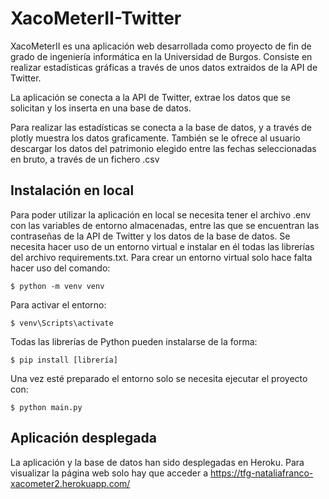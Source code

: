 # XacoMeterII-Twitter

XacoMeterII es una aplicación web desarrollada como proyecto de fin de grado de ingeniería informática en la Universidad de Burgos. Consiste en realizar estadísticas gráficas a través de unos datos extraidos de la API de Twitter.

La aplicación se conecta a la API de Twitter, extrae los datos que se solicitan y los inserta en una base de datos.

Para realizar las estadísticas se conecta a la base de datos, y a través de plotly muestra los datos graficamente. También se le ofrece al usuario descargar los datos del patrimonio elegido entre las fechas seleccionadas en bruto, a través de un fichero .csv

## Instalación en local
Para poder utilizar la aplicación en local se necesita tener el archivo .env con las variables de entorno almacenadas, entre las que se encuentran las contraseñas de la API de Twitter y los datos de la base de datos.
Se necesita hacer uso de un entorno virtual e instalar en él todas las librerías del archivo requirements.txt.
Para crear un entorno virtual solo hace falta hacer uso del comando:

    $ python -m venv venv

Para activar el entorno:

    $ venv\Scripts\activate

Todas las librerías de Python pueden instalarse de la forma:

    $ pip install [librería]

Una vez esté preparado el entorno solo se necesita ejecutar el proyecto con:

    $ python main.py  

## Aplicación desplegada

La aplicación y la base de datos han sido desplegadas en Heroku.
Para visualizar la página web solo hay que acceder a https://tfg-nataliafranco-xacometer2.herokuapp.com/
